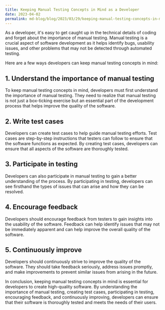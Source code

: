 ```yaml
---
title: Keeping Manual Testing Concepts in Mind as a Developer
date: 2023-04-02
permalink: md-blog/blog/2023/03/29/keeping-manual-testing-concepts-in-mind-as-a-developer/
---
```


As a developer, it's easy to get caught up in the technical details of coding and forget about the importance of manual testing. Manual testing is a crucial aspect of software development as it helps identify bugs, usability issues, and other problems that may not be detected through automated testing.

Here are a few ways developers can keep manual testing concepts in mind:

## 1. Understand the importance of manual testing

To keep manual testing concepts in mind, developers must first understand the importance of manual testing. They need to realize that manual testing is not just a box-ticking exercise but an essential part of the development process that helps improve the quality of the software.

## 2. Write test cases

Developers can create test cases to help guide manual testing efforts. Test cases are step-by-step instructions that testers can follow to ensure that the software functions as expected. By creating test cases, developers can ensure that all aspects of the software are thoroughly tested.

## 3. Participate in testing

Developers can also participate in manual testing to gain a better understanding of the process. By participating in testing, developers can see firsthand the types of issues that can arise and how they can be resolved.

## 4. Encourage feedback

Developers should encourage feedback from testers to gain insights into the usability of the software. Feedback can help identify issues that may not be immediately apparent and can help improve the overall quality of the software.

## 5. Continuously improve

Developers should continuously strive to improve the quality of the software. They should take feedback seriously, address issues promptly, and make improvements to prevent similar issues from arising in the future.

In conclusion, keeping manual testing concepts in mind is essential for developers to create high-quality software. By understanding the importance of manual testing, creating test cases, participating in testing, encouraging feedback, and continuously improving, developers can ensure that their software is thoroughly tested and meets the needs of their users.

